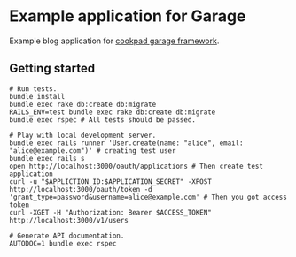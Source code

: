 Example application for Garage
==============================

Example blog application for [cookpad garage framework](https://github.com/cookpad/garage).

## Getting started
```
# Run tests.
bundle install
bundle exec rake db:create db:migrate
RAILS_ENV=test bundle exec rake db:create db:migrate
bundle exec rspec # All tests should be passed.

# Play with local development server.
bundle exec rails runner 'User.create(name: "alice", email: "alice@example.com")' # creating test user
bundle exec rails s
open http://localhost:3000/oauth/applications # Then create test application
curl -u "$APPLICTION_ID:$APPLICATION_SECRET" -XPOST http://localhost:3000/oauth/token -d 'grant_type=password&username=alice@example.com' # Then you got access token
curl -XGET -H "Authorization: Bearer $ACCESS_TOKEN" http://localhost:3000/v1/users

# Generate API documentation.
AUTODOC=1 bundle exec rspec
```

